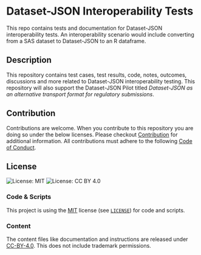 # Dataset-JSON Interoperability Tests

This repo contains tests and documentation for Dataset-JSON interoperability tests. An interoperability scenario would include converting from a SAS dataset to Dataset-JSON to an R dataframe.

## Description

This repository contains test cases, test results, code, notes, outcomes, discussions and more related to Dataset-JSON interoperability testing. This repository will also support the Dataset-JSON Pilot titled _Dataset-JSON as an alternative transport format for regulatory submissions_.

## Contribution

Contributions are welcome. When you contribute to this repository you are doing so under the below licenses. Please checkout [Contribution](CONTRIBUTING.md) for additional information. All contributions must adhere to the following [Code of Conduct](CODE_OF_CONDUCT.md).

## License

![License: MIT](https://img.shields.io/badge/License-MIT-blue.svg) ![License: CC BY 4.0](https://img.shields.io/badge/License-CC_BY_4.0-blue.svg)

### Code & Scripts

This project is using the [MIT](http://www.opensource.org/licenses/MIT "The MIT License | Open Source Initiative") license (see [`LICENSE`](LICENSE)) for code and scripts.

### Content

The content files like documentation and instructions are released under [CC-BY-4.0](https://creativecommons.org/licenses/by/4.0/). This does not include trademark permissions.





